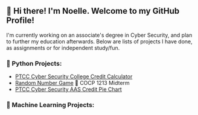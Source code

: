 ## :wave: Hi there! I'm Noelle. Welcome to my GitHub Profile!
I'm currently working on an associate's degree in Cyber Security, and plan to further my education afterwards. Below are lists of projects I have done, as assignments or for independent study/fun.

### :snake: Python Projects:
* [PTCC Cyber Security College Credit Calculator](https://github.com/noellerobertson/cybersecuritycollegecreditcalculator)
* [Random Number Game](https://github.com/noellerobertson/randomnumbergame) :game_die: COCP 1213 Midterm
* [PTCC Cyber Security AAS Credit Pie Chart](https://github.com/noellerobertson/CyberSecurityAASPieChart)

### :brain: Machine Learning Projects:
